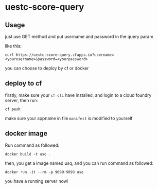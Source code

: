 # uestc-score-query

## Usage

just use GET method and put username and password in the query param

like this:

```
curl https://uestc-score-query.cfapps.io?username=<yourusername>&password=<yourpassword>
```

you can choose to deploy by cf or docker

## deploy to cf

firstly, make sure your ```cf cli``` have installed, and login to a cloud foundry server, then run:

```
cf push
```

make sure your appname in file ```manifest``` is modified to yourself

## docker image

Run command as followed:

```
docker build -t usq .
```

then, you get a image named usq, and you can run command as followed:

```
docker run -it --rm -p 9099:9099 usq
```

you have a running server now!